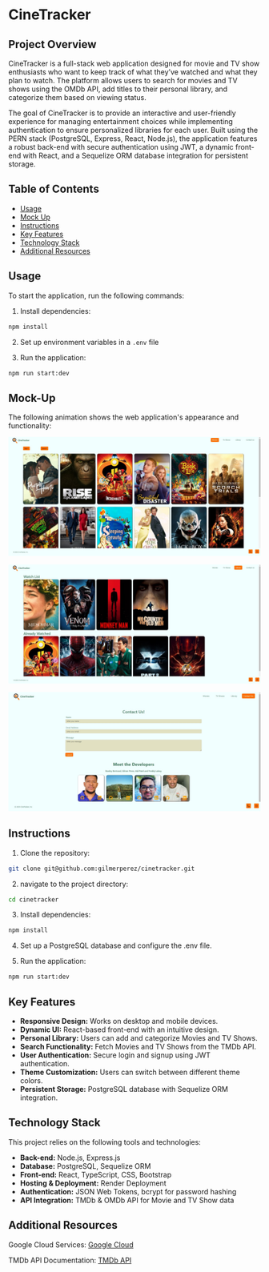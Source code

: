 # CineTracker

## Project Overview

CineTracker is a full-stack web application designed for movie and TV show enthusiasts who want to keep track of what they’ve watched and what they plan to watch. The platform allows users to search for movies and TV shows using the OMDb API, add titles to their personal library, and categorize them based on viewing status.

The goal of CineTracker is to provide an interactive and user-friendly experience for managing entertainment choices while implementing authentication to ensure personalized libraries for each user. Built using the PERN stack (PostgreSQL, Express, React, Node.js), the application features a robust back-end with secure authentication using JWT, a dynamic front-end with React, and a Sequelize ORM database integration for persistent storage.

## Table of Contents

- [Usage](#usage)
- [Mock Up](#mock-up)
- [Instructions](#instructions)
- [Key Features](#key-features)
- [Technology Stack](#technology-stack)
- [Additional Resources](#additional-resources)

## Usage

To start the application, run the following commands:

1. Install dependencies:
```bash
npm install
```

2. Set up environment variables in a `.env` file

3. Run the application:
```bash
npm run start:dev
```

## Mock-Up

The following animation shows the web application's appearance and functionality:

![Movies Page](./client/public/scWebsite1.jpg)

![Library Page](./client/public/scWebsite2.jpg)

![Contact Page](./client/public/scWebsite3.jpg)

## Instructions

1. Clone the repository:
```bash
git clone git@github.com:gilmerperez/cinetracker.git
```

2. navigate to the project directory:
```bash
cd cinetracker
```

3. Install dependencies: 
```bash
npm install
```

4. Set up a PostgreSQL database and configure the .env file.

5. Run the application:
```bash
npm run start:dev
```

## Key Features

* **Responsive Design:** Works on desktop and mobile devices.
* **Dynamic UI:** React-based front-end with an intuitive design.
* **Personal Library:** Users can add and categorize Movies and TV Shows.
* **Search Functionality:** Fetch Movies and TV Shows from the TMDb API.
* **User Authentication:** Secure login and signup using JWT authentication.
* **Theme Customization:** Users can switch between different theme colors.
* **Persistent Storage:** PostgreSQL database with Sequelize ORM integration.

## Technology Stack

This project relies on the following tools and technologies:
* **Back-end:** Node.js, Express.js
* **Database:** PostgreSQL, Sequelize ORM
* **Front-end:** React, TypeScript, CSS, Bootstrap
* **Hosting & Deployment:** Render Deployment
* **Authentication:** JSON Web Tokens, bcrypt for password hashing
* **API Integration:** TMDb & OMDb API for Movie and TV Show data

## Additional Resources

Google Cloud Services: [Google Cloud](https://cloud.google.com/)

TMDb API Documentation: [TMDb API](https://developer.themoviedb.org/reference/intro/getting-started)
